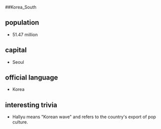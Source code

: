 ##Korea_South
## population
* 51.47 million

## capital
* Seoul
 
## official language
* Korea

## interesting trivia
* Hallyu means "Korean wave" and refers to the country's export of pop culture.


